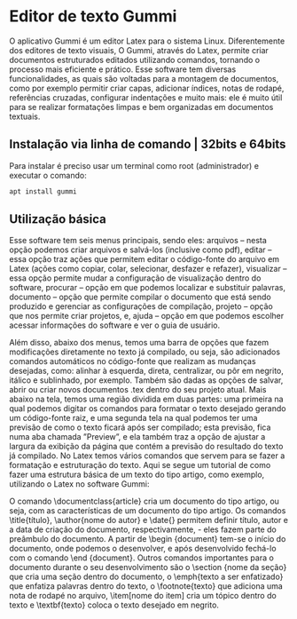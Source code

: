 # Editor de texto Gummi

O aplicativo Gummi é um editor Latex para o sistema Linux. Diferentemente dos editores de texto visuais, O Gummi, através do Latex, permite criar documentos estruturados editados utilizando comandos, tornando o processo mais eficiente e prático. Esse software tem diversas funcionalidades, as quais são voltadas para a montagem de documentos, como por exemplo permitir criar capas, adicionar índices, notas de rodapé, referências cruzadas, configurar indentações e muito mais: ele é muito útil para se realizar formatações limpas e bem organizadas em documentos textuais.

## Instalação via linha de comando | 32bits e 64bits

Para instalar é preciso usar um terminal como root (administrador) e executar o comando:
```sh
apt install gummi
```

## Utilização básica
Esse software tem seis menus principais, sendo eles: arquivos – nesta opção podemos criar arquivos e salvá-los (inclusive como pdf), editar – essa opção traz ações que permitem editar o código-fonte do arquivo em Latex (ações como copiar, colar, selecionar, desfazer e refazer), visualizar – essa opção permite mudar a configuração de visualização dentro do software, procurar – opção em que podemos localizar e substituir palavras, documento – opção que permite compilar o documento que está sendo produzido e gerenciar as configurações de compilação, projeto – opção que nos permite criar projetos, e, ajuda – opção em que podemos escolher acessar informações do software e ver o guia de usuário.

Além disso, abaixo dos menus, temos uma barra de opções que fazem modificações diretamente no texto já compilado, ou seja, são adicionados comandos automáticos no código-fonte que realizam as mudanças desejadas, como: alinhar à esquerda, direta, centralizar, ou pôr em negrito, itálico e sublinhado, por exemplo. Também são dadas as opções de salvar, abrir ou criar novos documentos .tex dentro do seu projeto atual.
Mais abaixo na tela, temos uma região dividida em duas partes: uma primeira na qual podemos digitar os comandos para formatar o texto desejado gerando um código-fonte raiz, e uma segunda tela na qual podemos ter uma previsão de como o texto ficará após ser compilado; esta previsão, fica numa aba chamada ”Preview”, e ela também traz a opção de ajustar a largura da exibição da página que contém a previsão do resultado do texto já compilado.
No Latex temos vários comandos que servem para se fazer a formatação e estruturação do texto. Aqui se segue um tutorial de como fazer uma estrutura básica de um texto do tipo artigo, como exemplo, utilizando o Latex no software Gummi:

O comando \documentclass{article} cria um documento do tipo artigo, ou seja, com as características de um documento do tipo artigo. Os comandos \title{título}, \author{nome do autor} e \date{} permitem definir título, autor e a data de criação do documento, respectivamente, - eles fazem parte do preâmbulo do documento. A partir de \begin {document} tem-se o início do documento, onde podemos o desenvolver, e após desenvolvido fechá-lo com o comando \end {document}. Outros comandos importantes para o documento durante o seu desenvolvimento são o \section {nome da seção} que cria uma seção dentro do documento, o \emph{texto a ser enfatizado} que enfatiza palavras dentro do texto, o \footnote{texto} que adiciona uma nota de rodapé no arquivo, \item[nome do item] cria um tópico dentro do texto e \textbf{texto} coloca o texto desejado em negrito.

